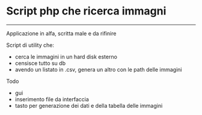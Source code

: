 # Script php che ricerca immagni
--------------------------------

Applicazione in alfa, scritta male e da rifinire

Script di utility che: 
- cerca le immagini in un hard disk esterno
- censisce tutto su db
- avendo un listato in .csv, genera un altro con le path delle immagini

Todo
- gui
- inserimento file da interfaccia
- tasto per generazione dei dati e della tabella delle immagini